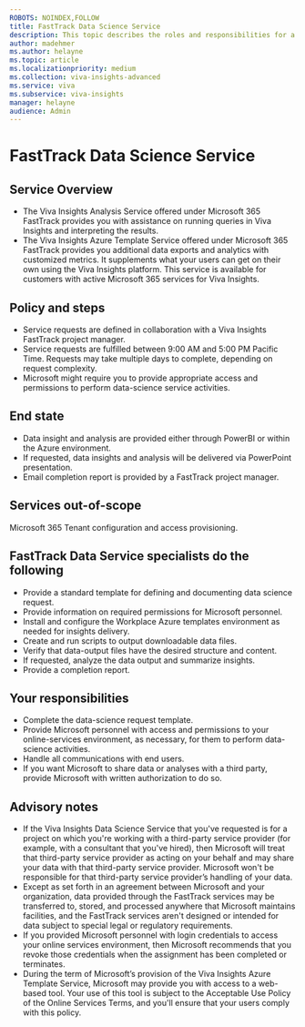 ```yaml
---
ROBOTS: NOINDEX,FOLLOW
title: FastTrack Data Science Service
description: This topic describes the roles and responsibilities for a data science service project. 
author: madehmer
ms.author: helayne
ms.topic: article
ms.localizationpriority: medium
ms.collection: viva-insights-advanced
ms.service: viva 
ms.subservice: viva-insights
manager: helayne
audience: Admin
---
```


# FastTrack Data Science Service

## Service Overview

* The Viva Insights Analysis Service offered under Microsoft 365 FastTrack provides you with assistance on running queries in Viva Insights and interpreting the results.
* The Viva Insights Azure Template Service offered under Microsoft 365 FastTrack provides you additional data exports and analytics with customized metrics. It supplements what your users can get on their own using the Viva Insights platform. This service is available for customers with active Microsoft 365 services for Viva Insights.

## Policy and steps

* Service requests are defined in collaboration with a Viva Insights FastTrack project manager.
* Service requests are fulfilled between 9:00 AM and 5:00 PM Pacific Time. Requests may take multiple days to complete, depending on request complexity.
* Microsoft might require you to provide appropriate access and permissions to perform data-science service activities.

## End state

* Data insight and analysis are provided either through PowerBI or within the Azure environment. 
* If requested, data insights and analysis will be delivered via PowerPoint presentation.
* Email completion report is provided by a FastTrack project manager.

## Services out-of-scope

Microsoft 365 Tenant configuration and access provisioning.

## FastTrack Data Service specialists do the following

* Provide a standard template for defining and documenting data science request.
* Provide information on required permissions for Microsoft personnel.
* Install and configure the Workplace Azure templates environment as needed for insights delivery.
* Create and run scripts to output downloadable data files.
* Verify that data-output files have the desired structure and content.
* If requested, analyze the data output and summarize insights.
* Provide a completion report.

## Your responsibilities

* Complete the data-science request template.
* Provide Microsoft personnel with access and permissions to your online-services environment, as necessary, for them to perform data-science activities.
* Handle all communications with end users.
* If you want Microsoft to share data or analyses with a third party, provide Microsoft with written authorization to do so.

## Advisory notes

* If the Viva Insights Data Science Service that you've requested is for a project on which you're working with a third-party service provider (for example, with a consultant that you've hired), then Microsoft will treat that third-party service provider as acting on your behalf and may share your data with that third-party service provider. Microsoft won't be responsible for that third-party service provider’s handling of your data.
* Except as set forth in an agreement between Microsoft and your organization, data provided through the FastTrack services may be transferred to, stored, and processed anywhere that Microsoft maintains facilities, and the FastTrack services aren't designed or intended for data subject to special legal or regulatory requirements.
* If you provided Microsoft personnel with login credentials to access your online services environment, then Microsoft recommends that you revoke those credentials when the assignment has been completed or terminates.
* During the term of Microsoft’s provision of the Viva Insights Azure Template Service, Microsoft may provide you with access to a web-based tool. Your use of this tool is subject to the Acceptable Use Policy of the Online Services Terms, and you'll ensure that your users comply with this policy.
